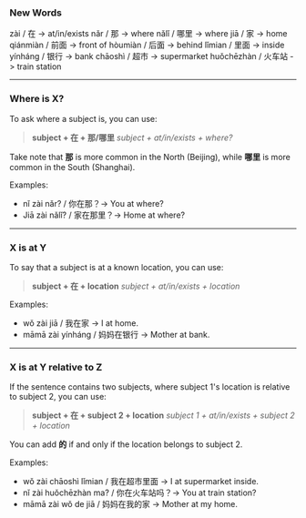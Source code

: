 ### New Words

zài / 在 -> at/in/exists
nǎr / 那 -> where
nǎlǐ / 哪里 -> where
jiā / 家 -> home
qiánmiàn / 前面 -> front of
hòumiàn / 后面 -> behind
lǐmian / 里面 -> inside
yínháng / 银行 -> bank
chāoshì / 超市 -> supermarket 
huǒchēzhàn / 火车站 -> train station

---
### Where is X?

To ask where a subject is, you can use:

> **subject + 在 + 那/哪里**
> *subject + at/in/exists + where?*

Take note that **那** is more common in the North (Beijing), while **哪里** is more common in the South (Shanghai).

Examples:
- nǐ zài nǎr? / 你在那？-> You at where?
- Jiā zài nǎlǐ? / 家在那里？-> Home at where?

---
### X is at Y

To say that a subject is at a known location, you can use:

>**subject + 在 + location**
> *subject + at/in/exists + location*

Examples:
- wǒ zài jiā / 我在家 -> I at home.
- māmā zài yínháng / 妈妈在银行 -> Mother at bank. 

---
### X is at Y relative to Z

If the sentence contains two subjects, where subject 1's location is relative to subject 2, you can use:

>**subject + 在 + subject 2 + location**
> *subject 1 + at/in/exists + subject 2 + location*

You can add **的** if and only if the location belongs to subject 2.

Examples:
- wǒ zài chāoshì lǐmian / 我在超市里面 -> I at supermarket inside.
- nǐ zài huǒchēzhàn ma? / 你在火车站吗？-> You at train station?
- māmā zài wǒ de jiā / 妈妈在我的家 -> Mother at my home.
